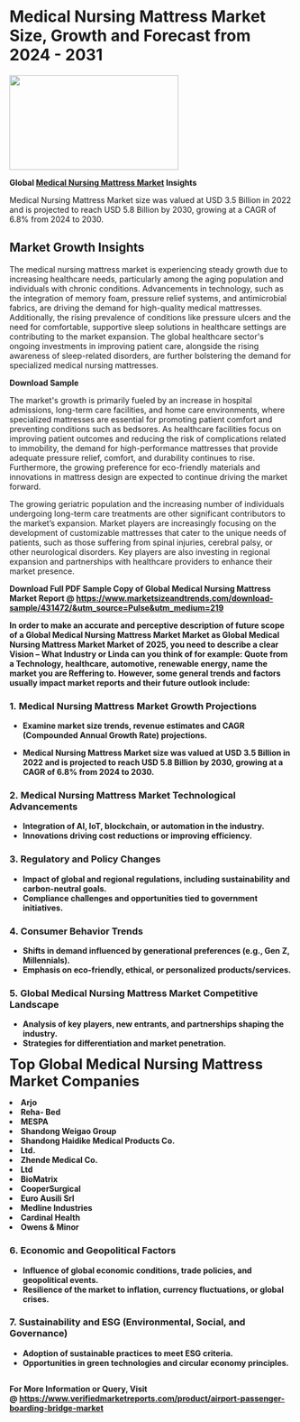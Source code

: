 <H1>Medical Nursing Mattress Market Size, Growth and Forecast from 2024 - 2031</H1><img class="aligncenter size-medium wp-image-584254" src="https://thirdeyenews.in/wp-content/uploads/2024/09/Global-Market-Research-300x168.jpeg" alt="" width="300" height="168" /><p><strong>Global&nbsp;<a href="https://www.marketsizeandtrends.com/download-sample/431472/&amp;utm_source=Pulse&amp;utm_medium=219">Medical Nursing Mattress Market</a> Insights</strong></p><p>Medical Nursing Mattress Market size was valued at USD 3.5 Billion in 2022 and is projected to reach USD 5.8 Billion by 2030, growing at a CAGR of 6.8% from 2024 to 2030.</p><p><h2>Market Growth Insights</h2> <p>The medical nursing mattress market is experiencing steady growth due to increasing healthcare needs, particularly among the aging population and individuals with chronic conditions. Advancements in technology, such as the integration of memory foam, pressure relief systems, and antimicrobial fabrics, are driving the demand for high-quality medical mattresses. Additionally, the rising prevalence of conditions like pressure ulcers and the need for comfortable, supportive sleep solutions in healthcare settings are contributing to the market expansion. The global healthcare sector's ongoing investments in improving patient care, alongside the rising awareness of sleep-related disorders, are further bolstering the demand for specialized medical nursing mattresses.</p> <p><strong>Download Sample</strong></p> <p>The market's growth is primarily fueled by an increase in hospital admissions, long-term care facilities, and home care environments, where specialized mattresses are essential for promoting patient comfort and preventing conditions such as bedsores. As healthcare facilities focus on improving patient outcomes and reducing the risk of complications related to immobility, the demand for high-performance mattresses that provide adequate pressure relief, comfort, and durability continues to rise. Furthermore, the growing preference for eco-friendly materials and innovations in mattress design are expected to continue driving the market forward.</p> <p>The growing geriatric population and the increasing number of individuals undergoing long-term care treatments are other significant contributors to the market’s expansion. Market players are increasingly focusing on the development of customizable mattresses that cater to the unique needs of patients, such as those suffering from spinal injuries, cerebral palsy, or other neurological disorders. Key players are also investing in regional expansion and partnerships with healthcare providers to enhance their market presence.</p> <p><strong></p><p><span class=""><strong>Download Full PDF Sample Copy of Global Medical Nursing Mattress Market Report</strong> @ <a href="https://www.marketsizeandtrends.com/download-sample/431472/&amp;utm_source=Pulse&amp;utm_medium=219" target="_blank">https://www.marketsizeandtrends.com/download-sample/431472/&amp;utm_source=Pulse&amp;utm_medium=219</a></span></p><p>In order to make an accurate and perceptive description of future scope of a Global&nbsp;Medical Nursing Mattress Market Market as Global&nbsp;Medical Nursing Mattress Market Market of 2025, you need to describe a clear Vision &ndash; What Industry or Linda can you think of for example: Quote from a Technology, healthcare, automotive, renewable energy, name the market you are Reffering to. However, some general trends and factors usually impact market reports and their future outlook include:</p><h3>1.&nbsp;<strong>Medical Nursing Mattress Market Growth Projections</strong></h3><ul><li>Examine market size trends, revenue estimates and CAGR (Compounded Annual Growth Rate) projections.</li><li><p>Medical Nursing Mattress Market size was valued at USD 3.5 Billion in 2022 and is projected to reach USD 5.8 Billion by 2030, growing at a CAGR of 6.8% from 2024 to 2030.</p></li></ul><h3>2.&nbsp;<strong>Medical Nursing Mattress Market Technological Advancements</strong></h3><ul><li>Integration of AI, IoT, blockchain, or automation in the industry.</li><li>Innovations driving cost reductions or improving efficiency.</li></ul><h3>3.&nbsp;<strong>Regulatory and Policy Changes</strong></h3><ul><li>Impact of global and regional regulations, including sustainability and carbon-neutral goals.</li><li>Compliance challenges and opportunities tied to government initiatives.</li></ul><h3>4.&nbsp;<strong>Consumer Behavior Trends</strong></h3><ul><li>Shifts in demand influenced by generational preferences (e.g., Gen Z, Millennials).</li><li>Emphasis on eco-friendly, ethical, or personalized products/services.</li></ul><h3>5.&nbsp;<strong>Global Medical Nursing Mattress Market Competitive Landscape</strong></h3><ul><li>Analysis of key players, new entrants, and partnerships shaping the industry.</li><li>Strategies for differentiation and market penetration.</li></ul><p data-pm-slice="1 1 []"><span style="color: inherit; font-family: inherit; font-size: 25px;">Top Global Medical Nursing Mattress Market Companies</span></p><div class="" data-test-id=""><p><li>Arjo</li><li> Reha- Bed</li><li> MESPA</li><li> Shandong Weigao Group</li><li> Shandong Haidike Medical Products Co.</li><li>Ltd.</li><li> Zhende Medical Co.</li><li> Ltd</li><li> BioMatrix</li><li> CooperSurgical</li><li> Euro Ausili Srl</li><li> Medline Industries</li><li> Cardinal Health</li><li> Owens & Minor</li></p></div><h3>6.&nbsp;<strong>Economic and Geopolitical Factors</strong></h3><ul><li>Influence of global economic conditions, trade policies, and geopolitical events.</li><li>Resilience of the market to inflation, currency fluctuations, or global crises.</li></ul><h3>7.&nbsp;<strong>Sustainability and ESG (Environmental, Social, and Governance)</strong></h3><ul><li>Adoption of sustainable practices to meet ESG criteria.</li><li>Opportunities in green technologies and circular economy principles.</li></ul><h2><strong style="font-size: 14px;">For More Information or Query, Visit @&nbsp;</strong><a style="background-color: #ffffff; font-size: 14px;" href="https://www.marketsizeandtrends.com/report/medical-nursing-mattress-market/" target="_blank">https://www.verifiedmarketreports.com/product/airport-passenger-boarding-bridge-market</a></h2>
